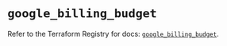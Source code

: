 # `google_billing_budget`

Refer to the Terraform Registry for docs: [`google_billing_budget`](https://registry.terraform.io/providers/hashicorp/google/5.12.0/docs/resources/billing_budget).
